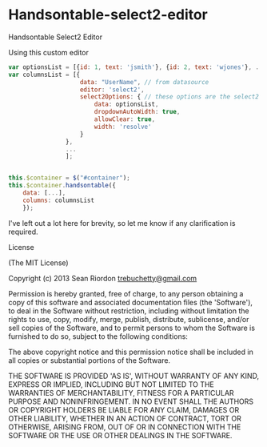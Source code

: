 Handsontable-select2-editor
===========================

Handsontable Select2 Editor



Using this custom editor

```JAVASCRIPT
var optionsList = [{id: 1, text: 'jsmith'}, {id: 2, text: 'wjones'}, ...];
var columnsList = [{
                    data: "UserName", // from datasource
                    editor: 'select2',
                    select2Options: { // these options are the select2 initialization options 
                        data: optionsList,
                        dropdownAutoWidth: true,
                        allowClear: true,
                        width: 'resolve'
                    }
                },
                ...
                ];


this.$container = $("#container");
this.$container.handsontable({
    data: [...],
    columns: columnsList
    });
```

I've left out a lot here for brevity, so let me know if any clarification is required.




License

(The MIT License)

Copyright (c) 2013 Sean Riordon <trebuchetty@gmail.com>

Permission is hereby granted, free of charge, to any person obtaining a copy of this software and associated documentation files (the 'Software'), to deal in the Software without restriction, including without limitation the rights to use, copy, modify, merge, publish, distribute, sublicense, and/or sell copies of the Software, and to permit persons to whom the Software is furnished to do so, subject to the following conditions:

The above copyright notice and this permission notice shall be included in all copies or substantial portions of the Software.

THE SOFTWARE IS PROVIDED 'AS IS', WITHOUT WARRANTY OF ANY KIND, EXPRESS OR IMPLIED, INCLUDING BUT NOT LIMITED TO THE WARRANTIES OF MERCHANTABILITY, FITNESS FOR A PARTICULAR PURPOSE AND NONINFRINGEMENT. IN NO EVENT SHALL THE AUTHORS OR COPYRIGHT HOLDERS BE LIABLE FOR ANY CLAIM, DAMAGES OR OTHER LIABILITY, WHETHER IN AN ACTION OF CONTRACT, TORT OR OTHERWISE, ARISING FROM, OUT OF OR IN CONNECTION WITH THE SOFTWARE OR THE USE OR OTHER DEALINGS IN THE SOFTWARE.
